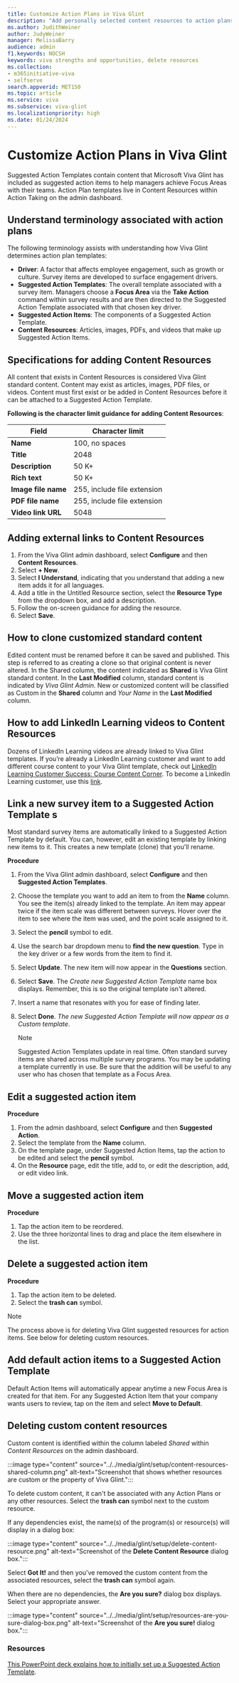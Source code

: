 ```yaml
---
title: Customize Action Plans in Viva Glint   
description: "Add personally selected content resources to action plans for your managers to use with their teams."
ms.author: JudithWeiner
author: JudyWeiner
manager: MelissaBarry
audience: admin
f1.keywords: NOCSH
keywords: viva strengths and opportunities, delete resources
ms.collection:  
- m365initiative-viva
- selfserve 
search.appverid: MET150 
ms.topic: article
ms.service: viva
ms.subservice: viva-glint
ms.localizationpriority: high
ms.date: 01/24/2024
---
```


# Customize Action Plans in Viva Glint    

Suggested Action Templates contain content that Microsoft Viva Glint has included as suggested action items to help managers achieve Focus Areas with their teams. Action Plan templates live in Content Resources within Action Taking on the admin dashboard. 

## Understand terminology associated with action plans 

The following terminology assists with understanding how Viva Glint determines action plan templates: 

- **Driver**: A factor that affects employee engagement, such as growth or culture. Survey items are developed to surface engagement drivers.
- **Suggested Action Templates**: The overall template associated with a survey item. Managers choose a **Focus Area** via the **Take Action** command within survey results and are then directed to the Suggested Action Template associated with that chosen key driver.
- **Suggested Action Items**: The components of a Suggested Action Template. 
- **Content Resources**: Articles, images, PDFs, and videos that make up Suggested Action Items. 

## Specifications for adding Content Resources 

All content that exists in Content Resources is considered Viva Glint standard content. Content may exist as articles, images, PDF files, or videos. Content must first exist or be added in Content Resources before it can be attached to a Suggested Action Template.

**Following is the character limit guidance for adding Content Resources**: 

| **Field** | **Character limit** | 
|---|---|
| **Name** | 100, no spaces |
| **Title** | 2048|
| **Description** | 50 K+ |
| **Rich text** | 50 K+ |
| **Image file name** | 255, include file extension |
| **PDF file name** | 255, include file extension |
| **Video link URL** | 5048 |

## Adding external links to Content Resources 

1. From the Viva Glint admin dashboard, select **Configure** and then **Content Resources**. 
1. Select **+ New**. 
1. Select **I Understand**, indicating that you understand that adding a new item adds it for all languages. 
1. Add a title in the Untitled Resource section, select the **Resource Type** from the dropdown box, and add a description. 
1. Follow the on-screen guidance for adding the resource. 
1. Select **Save**. 

## How to clone customized standard content 

Edited content must be renamed before it can be saved and published. This step is referred to as creating a clone so that original content is never altered. In the Shared column, the content indicated as **Shared** is Viva Glint standard content. In the **Last Modified** column, standard content is indicated by *Viva Glint Admin*. New or customized content will be classified as Custom in the **Shared** column and *Your Name* in the **Last Modified** column.

## How to add LinkedIn Learning videos to Content Resources 

Dozens of LinkedIn Learning videos are already linked to Viva Glint templates. If you’re already a LinkedIn Learning customer and want to add different course content to your Viva Glint template, check out [LinkedIn Learning Customer Success: Course Content Corner](https://learning.linkedin.com/customer-success-center/linkedin-learning-course-content-corner?lr=1). To become a LinkedIn Learning customer, use this [link](https://learning.linkedin.com/).  

## Link a new survey item to a Suggested Action Template s

Most standard survey items are automatically linked to a Suggested Action Template by default. You can, however, edit an existing template by linking new items to it. This creates a new template (clone) that you'll rename. 

**Procedure**

1. From the Viva Glint admin dashboard, select **Configure** and then **Suggested Action Templates**. 
1. Choose the template you want to add an item to from the **Name** column. You see the item(s) already linked to the template. An item may appear twice if the item scale was different between surveys. Hover over the item to see where the item was used, and the point scale assigned to it. 
1. Select the **pencil** symbol to edit. 
1. Use the search bar dropdown menu to **find the new question**. Type in the key driver or a few words from the item to find it.
1. Select **Update**. The new item will now appear in the **Questions** section.
1. Select **Save**. The *Create new Suggested Action Template* name box displays. Remember, this is so the original template isn't altered.
1. Insert a name that resonates with you for ease of finding later. 
1. Select **Done**. *The new Suggested Action Template will now appear as a Custom template*.


   > [!NOTE]
   >Suggested Action Templates update in real time. Often standard survey items are shared across multiple survey programs. You may be updating a template currently in use. Be sure that the addition will be useful to any user who has chosen that template as a Focus Area. 

## Edit a suggested action item 
   
**Procedure**

1. From the admin dashboard, select **Configure** and then **Suggested Action**.  
1. Select the template from the **Name** column. 
1. On the template page, under Suggested Action Items, tap the action to be edited and select the **pencil** symbol. 
1. On the **Resource** page, edit the title, add to, or edit the description, add, or edit video link. 

## Move a suggested action item 

**Procedure**

1. Tap the action item to be reordered. 
1. Use the three horizontal lines to drag and place the item elsewhere in the list.  

## Delete a suggested action item
  
**Procedure**

1. Tap the action item to be deleted. 
1. Select the **trash can** symbol.

>[!NOTE]
>The process above is for deleting Viva Glint suggested resources for action items. See below for deleting custom resources.

## Add default action items to a Suggested Action Template 

Default Action Items will automatically appear anytime a new Focus Area is created for that item. For any Suggested Action Item that your company wants users to review, tap on the item and select **Move to Default**.

## Deleting custom content resources

Custom content is identified within the column labeled *Shared* within *Content Resources* on the admin dashboard. 

:::image type="content" source="../../media/glint/setup/content-resources-shared-column.png" alt-text="Screenshot that shows whether resources are custom or the property of Viva Glint.":::

To delete custom content, it can't be associated with any Action Plans or any other resources. 
Select the **trash can** symbol next to the custom resource.

If any dependencies exist, the name(s) of the program(s) or resource(s) will display in a dialog box:

:::image type="content" source="../../media/glint/setup/delete-content-resource.png" alt-text="Screenshot of the **Delete Content Resource** dialog box.":::

Select **Got It!** and then you've removed the custom content from the associated resources, select the **trash can** symbol again. 

When there are no dependencies, the **Are you sure?** dialog box displays. Select your appropriate answer.

:::image type="content" source="../../media/glint/setup/resources-are-you-sure-dialog-box.png" alt-text="Screenshot of the **Are you sure!** dialog box.":::

### Resources

[This PowerPoint deck explains how to initially set up a Suggested Action Template](https://app.us1.glintinc.com/session/auth?RelayState=insided:SAMLRequest%3DnVNNj9owEP0rke%252F5hLLUIiAKqoq0bSNIe9jLyjjDYimxU48D9N93kpCWQ5cDp1gzb%252BbNezOZLS5V6Z3AojI6ZXEQscV8hqIqa75s3FFv4VcD6DyCaeRdImWN1dwIVMi1qAC5k3y3%252FPrMkyDitTXOSFMyb7NO2es%252BSsbw8QmmMJ6OnyaHidwXzPs5EFIFAREb2Gh0QjsKRcnIj8Z%252BHOXxBz6K%252BWgaTKPJC%252FOya%252BtPShdKv92fY9%252BDkH%252FJ88zPvu9y5q1JidLCddRH52rkYShqFbyVSlNGBtJUbSDEo7BQhK3eJLS9BwsEe1ISaIyTKsBuilRppBcJWiIl274ro7GpwO567I%252Ft8z8mROM36J%252Bpl58ELe%252B1vqcluztC4nOkjPV74J079mYB93WLYRI271T5oH2sZ%252BFNr2HB36h4s85MqeTvRxb82dhKuPfRcRB3EVX4hw7KG401SHVQnWdlac4rC8JBypxtgIXDZNerg6K7QfLUweWhG1yZqhZWYbtwuAjpBldvG69KMm0Lh0c8vguTXLatKZzR52xs0Z4wSBKWW0FeGOuum%252FnfPPM%252B944df7O3%252F%252Bn8Dw%253D%253D&isPassive=false). 

